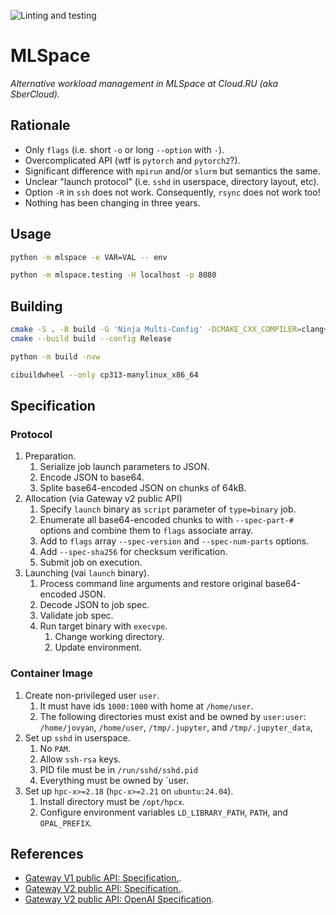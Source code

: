 ![Linting and testing][on-push]

[on-push]: https://github.com/daskol/mlspace/actions/workflows/on-push.yml/badge.svg

# MLSpace

*Alternative workload management in MLSpace at Cloud.RU (aka SberCloud).*

## Rationale

- Only `flags` (i.e. short `-o` or long `--option` with `-`).
- Overcomplicated API (wtf is `pytorch` and `pytorch2`?).
- Significant difference with `mpirun` and/or `slurm` but semantics the same.
- Unclear "launch protocol" (i.e. `sshd` in userspace, directory layout, etc).
- Option `-R` in `ssh` does not work. Consequently, `rsync` does not work too!
- Nothing has been changing in three years.

## Usage

```bash
python -m mlspace -e VAR=VAL -- env
```

```bash
python -m mlspace.testing -H localhost -p 8080
```

## Building

```bash
cmake -S . -B build -G 'Ninja Multi-Config' -DCMAKE_CXX_COMPILER=clang++
cmake --build build --config Release
```

```bash
python -m build -nvw
```

```bash
cibuildwheel --only cp313-manylinux_x86_64
```

## Specification

### Protocol

1. Preparation.
    1. Serialize job launch parameters to JSON.
    2. Encode JSON to base64.
    3. Splite base64-encoded JSON on chunks of 64kB.
2. Allocation (via Gateway v2 public API)
    1. Specify `launch` binary as `script` parameter of `type=binary` job.
    2. Enumerate all base64-encoded chunks to with `--spec-part-#` options and
       combine them to `flags` associate array.
    3. Add to `flags` array `--spec-version` and `--spec-num-parts` options.
    4. Add `--spec-sha256` for checksum verification.
    5. Submit job on execution.
3. Launching (vai `launch` binary).
    1. Process command line arguments and restore original base64-encoded JSON.
    2. Decode JSON to job spec.
    3. Validate job spec.
    4. Run target binary with `execvpe`.
        1. Change working directory.
        2. Update environment.

### Container Image

1. Create non-privileged user `user`.
    1. It must have ids `1000:1000` with home at `/home/user`.
    2. The following directories must exist and be owned by `user:user`:
       `/home/jovyan`, `/home/user`, `/tmp/.jupyter`, and `/tmp/.jupyter_data`,
2. Set up `sshd` in userspace.
    1. No `PAM`.
    2. Allow `ssh-rsa` keys.
    3. PID file must be in `/run/sshd/sshd.pid`
    4. Everything must be owned by `user.
3. Set up `hpc-x>=2.18` (`hpc-x>=2.21` on `ubuntu:24.04`).
    1. Install directory must be `/opt/hpcx`.
    2. Configure environment variables `LD_LIBRARY_PATH`, `PATH`, and
       `OPAL_PREFIX`.

## References

+ [Gateway V1 public API: Specification.][1].
+ [Gateway V2 public API: Specification.][2].
+ [Gateway V2 public API: OpenAI Specification][3].

[1]: https://api.ai.cloud.ru/public/v1/redoc
[2]: https://api.ai.cloud.ru/public/v2/redoc
[3]: https://api.aicloud.sbercloud.ru/public/v2/openapi.json
